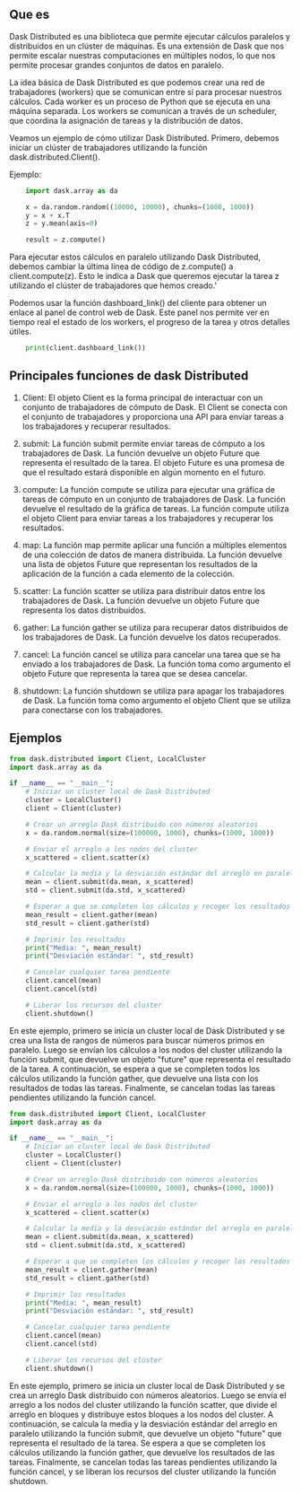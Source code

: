 ## Que es

Dask Distributed es una biblioteca que permite ejecutar cálculos paralelos y distribuidos en un clúster de máquinas. Es una extensión de Dask que nos permite escalar nuestras computaciones en múltiples nodos, lo que nos permite procesar grandes conjuntos de datos en paralelo.

La idea básica de Dask Distributed es que podemos crear una red de trabajadores (workers) que se comunican entre sí para procesar nuestros cálculos. Cada worker es un proceso de Python que se ejecuta en una máquina separada. Los workers se comunican a través de un scheduler, que coordina la asignación de tareas y la distribución de datos.

Veamos un ejemplo de cómo utilizar Dask Distributed. Primero, debemos iniciar un clúster de trabajadores utilizando la función dask.distributed.Client().

Ejemplo: 

```python
    import dask.array as da

    x = da.random.random((10000, 10000), chunks=(1000, 1000))
    y = x + x.T
    z = y.mean(axis=0)

    result = z.compute()
```

Para ejecutar estos cálculos en paralelo utilizando Dask Distributed, debemos cambiar la última línea de código de z.compute() a client.compute(z). Esto le indica a Dask que queremos ejecutar la tarea z utilizando el clúster de trabajadores que hemos creado.'

Podemos usar la función dashboard_link() del cliente para obtener un enlace al panel de control web de Dask. Este panel nos permite ver en tiempo real el estado de los workers, el progreso de la tarea y otros detalles útiles.

```python
    print(client.dashboard_link())
```

## Principales funciones de dask Distributed

1. Client: El objeto Client es la forma principal de interactuar con un conjunto de trabajadores de cómputo de Dask. El Client se conecta con el conjunto de trabajadores y proporciona una API para enviar tareas a los trabajadores y recuperar resultados.

2. submit: La función submit permite enviar tareas de cómputo a los trabajadores de Dask. La función devuelve un objeto Future que representa el resultado de la tarea. El objeto Future es una promesa de que el resultado estará disponible en algún momento en el futuro.

3. compute: La función compute se utiliza para ejecutar una gráfica de tareas de cómputo en un conjunto de trabajadores de Dask. La función devuelve el resultado de la gráfica de tareas. La función compute utiliza el objeto Client para enviar tareas a los trabajadores y recuperar los resultados.

4. map: La función map permite aplicar una función a múltiples elementos de una colección de datos de manera distribuida. La función devuelve una lista de objetos Future que representan los resultados de la aplicación de la función a cada elemento de la colección.

5. scatter: La función scatter se utiliza para distribuir datos entre los trabajadores de Dask. La función devuelve un objeto Future que representa los datos distribuidos.

6. gather: La función gather se utiliza para recuperar datos distribuidos de los trabajadores de Dask. La función devuelve los datos recuperados.

7. cancel: La función cancel se utiliza para cancelar una tarea que se ha enviado a los trabajadores de Dask. La función toma como argumento el objeto Future que representa la tarea que se desea cancelar.

8. shutdown: La función shutdown se utiliza para apagar los trabajadores de Dask. La función toma como argumento el objeto Client que se utiliza para conectarse con los trabajadores.

## Ejemplos 

```python
from dask.distributed import Client, LocalCluster
import dask.array as da

if __name__ == "__main__":
    # Iniciar un cluster local de Dask Distributed
    cluster = LocalCluster()
    client = Client(cluster)

    # Crear un arreglo Dask distribuido con números aleatorios
    x = da.random.normal(size=(100000, 1000), chunks=(1000, 1000))

    # Enviar el arreglo a los nodos del cluster
    x_scattered = client.scatter(x)

    # Calcular la media y la desviación estándar del arreglo en paralelo
    mean = client.submit(da.mean, x_scattered)
    std = client.submit(da.std, x_scattered)

    # Esperar a que se completen los cálculos y recoger los resultados
    mean_result = client.gather(mean)
    std_result = client.gather(std)

    # Imprimir los resultados
    print("Media: ", mean_result)
    print("Desviación estándar: ", std_result)

    # Cancelar cualquier tarea pendiente
    client.cancel(mean)
    client.cancel(std)

    # Liberar los recursos del cluster
    client.shutdown()

```

En este ejemplo, primero se inicia un cluster local de Dask Distributed y se crea una lista de rangos de números para buscar números primos en paralelo. Luego se envían los cálculos a los nodos del cluster utilizando la función submit, que devuelve un objeto "future" que representa el resultado de la tarea. A continuación, se espera a que se completen todos los cálculos utilizando la función gather, que devuelve una lista con los resultados de todas las tareas. Finalmente, se cancelan todas las tareas pendientes utilizando la función cancel.

```python
from dask.distributed import Client, LocalCluster
import dask.array as da

if __name__ == "__main__":
    # Iniciar un cluster local de Dask Distributed
    cluster = LocalCluster()
    client = Client(cluster)

    # Crear un arreglo Dask distribuido con números aleatorios
    x = da.random.normal(size=(100000, 1000), chunks=(1000, 1000))

    # Enviar el arreglo a los nodos del cluster
    x_scattered = client.scatter(x)

    # Calcular la media y la desviación estándar del arreglo en paralelo
    mean = client.submit(da.mean, x_scattered)
    std = client.submit(da.std, x_scattered)

    # Esperar a que se completen los cálculos y recoger los resultados
    mean_result = client.gather(mean)
    std_result = client.gather(std)

    # Imprimir los resultados
    print("Media: ", mean_result)
    print("Desviación estándar: ", std_result)

    # Cancelar cualquier tarea pendiente
    client.cancel(mean)
    client.cancel(std)

    # Liberar los recursos del cluster
    client.shutdown()

```

En este ejemplo, primero se inicia un cluster local de Dask Distributed y se crea un arreglo Dask distribuido con números aleatorios. Luego se envía el arreglo a los nodos del cluster utilizando la función scatter, que divide el arreglo en bloques y distribuye estos bloques a los nodos del cluster. A continuación, se calcula la media y la desviación estándar del arreglo en paralelo utilizando la función submit, que devuelve un objeto "future" que representa el resultado de la tarea. Se espera a que se completen los cálculos utilizando la función gather, que devuelve los resultados de las tareas. Finalmente, se cancelan todas las tareas pendientes utilizando la función cancel, y se liberan los recursos del cluster utilizando la función shutdown.

